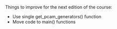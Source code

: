 Things to improve for the next edition of the course:

* Use single get_pcam_generators() function
* Move code to main() functions
